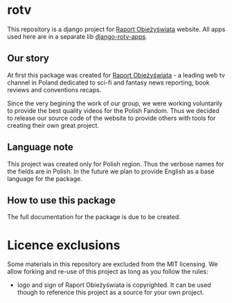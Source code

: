 # rotv

This repository is a django project for [Raport Obieżyświata](http://raportobiezyswiata.tv) website. All apps used here are in a separate lib [django-rotv-apps](https://github.com/ivellios/django-rotv-apps).

## Our story

At first this package was created for [Raport Obieżyświata](http://raportobiezyswiata.tv) - a leading web tv channel in Poland dedicated to sci-fi and fantasy news reporting, book reviews and conventions recaps.

Since the very begining the work of our group, we were working voluntarily to provide the best quality videos for the Polish Fandom. Thus we decided to release our source code of the website to provide others with tools for creating their own great project.

## Language note

This project was created only for Polish region. Thus the verbose names for the fields are in Polish. In the future we plan to provide English as a base language for the package.

## How to use this package

The full documentation for the package is due to be created.

# Licence exclusions

Some materials in this repository are excluded from the MIT licensing. We allow forking and re-use of this project as long as you follow the rules:
- logo and sign of Raport Obieżyświata is copyrighted. It can be used though to reference this project as a source for your own project.

